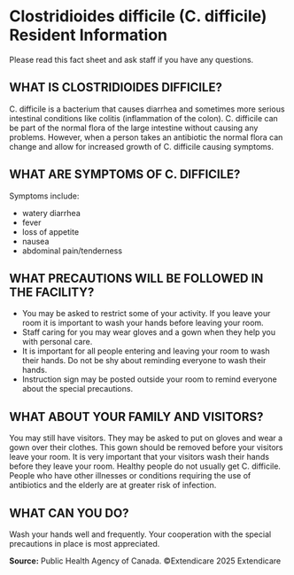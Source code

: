 # Clostridioides difficile (C. difficile) Resident Information

Please read this fact sheet and ask staff if you have any questions.

## WHAT IS CLOSTRIDIOIDES DIFFICILE?
C. difficile is a bacterium that causes diarrhea and sometimes more serious intestinal conditions like colitis (inflammation of the colon). C. difficile can be part of the normal flora of the large intestine without causing any problems. However, when a person takes an antibiotic the normal flora can change and allow for increased growth of C. difficile causing symptoms.

## WHAT ARE SYMPTOMS OF C. DIFFICILE?
Symptoms include:
- watery diarrhea
- fever
- loss of appetite
- nausea
- abdominal pain/tenderness

## WHAT PRECAUTIONS WILL BE FOLLOWED IN THE FACILITY?
- You may be asked to restrict some of your activity. If you leave your room it is important to wash your hands before leaving your room.
- Staff caring for you may wear gloves and a gown when they help you with personal care.
- It is important for all people entering and leaving your room to wash their hands. Do not be shy about reminding everyone to wash their hands.
- Instruction sign may be posted outside your room to remind everyone about the special precautions.

## WHAT ABOUT YOUR FAMILY AND VISITORS?
You may still have visitors. They may be asked to put on gloves and wear a gown over their clothes. This gown should be removed before your visitors leave your room. It is very important that your visitors wash their hands before they leave your room. Healthy people do not usually get C. difficile. People who have other illnesses or conditions requiring the use of antibiotics and the elderly are at greater risk of infection.

## WHAT CAN YOU DO?
Wash your hands well and frequently. Your cooperation with the special precautions in place is most appreciated.

**Source:** Public Health Agency of Canada.
©Extendicare 2025
Extendicare